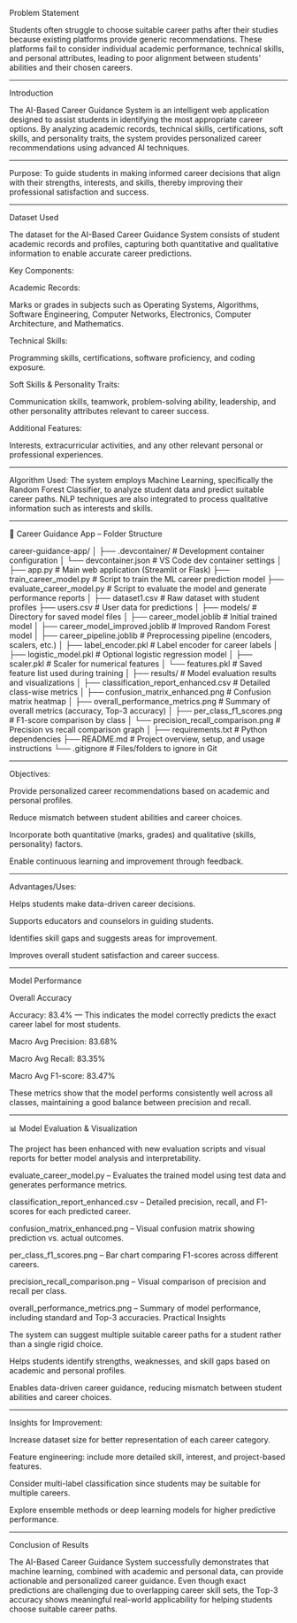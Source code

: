 Problem Statement

Students often struggle to choose suitable career paths after their studies because existing platforms provide generic recommendations. These platforms fail to consider individual academic performance, technical skills, and personal attributes, leading to poor alignment between students’ abilities and their chosen careers.
_____________________________________________________________________________________________________________________________________
Introduction

The AI-Based Career Guidance System is an intelligent web application designed to assist students in identifying the most appropriate career options. By analyzing academic records, technical skills, certifications, soft skills, and personality traits, the system provides personalized career recommendations using advanced AI techniques.
_____________________________________________________________________________________________________________________________________
Purpose: To guide students in making informed career decisions that align with their strengths, interests, and skills, thereby improving their professional satisfaction and success.
_____________________________________________________________________________________________________________________________________
Dataset Used

The dataset for the AI-Based Career Guidance System consists of student academic records and profiles, capturing both quantitative and qualitative information to enable accurate career predictions.

Key Components:

Academic Records:

Marks or grades in subjects such as Operating Systems, Algorithms, Software Engineering, Computer Networks, Electronics, Computer Architecture, and Mathematics.

Technical Skills:

Programming skills, certifications, software proficiency, and coding exposure.

Soft Skills & Personality Traits:

Communication skills, teamwork, problem-solving ability, leadership, and other personality attributes relevant to career success.

Additional Features:

Interests, extracurricular activities, and any other relevant personal or professional experiences.
_____________________________________________________________________________________________________________________________________
Algorithm Used: The system employs Machine Learning, specifically the Random Forest Classifier, to analyze student data and predict suitable career paths. NLP techniques are also integrated to process qualitative information such as interests and skills.
_____________________________________________________________________________________________________________________________________
📂 Career Guidance App – Folder Structure


career-guidance-app/
│
├── .devcontainer/                      # Development container configuration
│   └── devcontainer.json               # VS Code dev container settings
│
├── app.py                              # Main web application (Streamlit or Flask)
├── train_career_model.py               # Script to train the ML career prediction model
├── evaluate_career_model.py            # Script to evaluate the model and generate performance reports
│
├── dataset1.csv                        # Raw dataset with student profiles
├── users.csv                           # User data for predictions
│
├── models/                             # Directory for saved model files
│   ├── career_model.joblib             # Initial trained model
│   ├── career_model_improved.joblib    # Improved Random Forest model
│   ├── career_pipeline.joblib          # Preprocessing pipeline (encoders, scalers, etc.)
│   ├── label_encoder.pkl               # Label encoder for career labels
│   ├── logistic_model.pkl              # Optional logistic regression model
│   ├── scaler.pkl                      # Scaler for numerical features
│   └── features.pkl                    # Saved feature list used during training
│
├── results/                            # Model evaluation results and visualizations
│   ├── classification_report_enhanced.csv   # Detailed class-wise metrics
│   ├── confusion_matrix_enhanced.png        # Confusion matrix heatmap
│   ├── overall_performance_metrics.png      # Summary of overall metrics (accuracy, Top-3 accuracy)
│   ├── per_class_f1_scores.png              # F1-score comparison by class
│   └── precision_recall_comparison.png      # Precision vs recall comparison graph
│
├── requirements.txt                    # Python dependencies
├── README.md                           # Project overview, setup, and usage instructions
└── .gitignore                          # Files/folders to ignore in Git

____________________________________________________________________________________________________________________________________
Objectives:

Provide personalized career recommendations based on academic and personal profiles.

Reduce mismatch between student abilities and career choices.

Incorporate both quantitative (marks, grades) and qualitative (skills, personality) factors.

Enable continuous learning and improvement through feedback.
_____________________________________________________________________________________________________________________________________
Advantages/Uses:

Helps students make data-driven career decisions.

Supports educators and counselors in guiding students.

Identifies skill gaps and suggests areas for improvement.

Improves overall student satisfaction and career success.
_____________________________________________________________________________________________________________________________________
Model Performance 

Overall Accuracy

Accuracy: 83.4% — This indicates the model correctly predicts the exact career label for most students.

Macro Avg Precision: 83.68%

Macro Avg Recall: 83.35%

Macro Avg F1-score: 83.47%

These metrics show that the model performs consistently well across all classes, maintaining a good balance between precision and recall.
______________________________________________________________________________________________________________________________

📊 Model Evaluation & Visualization 

The project has been enhanced with new evaluation scripts and visual reports for better model analysis and interpretability.


evaluate_career_model.py – Evaluates the trained model using test data and generates performance metrics.

classification_report_enhanced.csv – Detailed precision, recall, and F1-scores for each predicted career.

confusion_matrix_enhanced.png – Visual confusion matrix showing prediction vs. actual outcomes.

per_class_f1_scores.png – Bar chart comparing F1-scores across different careers.

precision_recall_comparison.png – Visual comparison of precision and recall per class.

overall_performance_metrics.png – Summary of model performance, including standard and Top-3 accuracies.
Practical Insights

The system can suggest multiple suitable career paths for a student rather than a single rigid choice.

Helps students identify strengths, weaknesses, and skill gaps based on academic and personal profiles.

Enables data-driven career guidance, reducing mismatch between student abilities and career choices.
_______________________________________________________________________________________________________________________________
Insights for Improvement:

Increase dataset size for better representation of each career category.

Feature engineering: include more detailed skill, interest, and project-based features.

Consider multi-label classification since students may be suitable for multiple careers.

Explore ensemble methods or deep learning models for higher predictive performance.
_______________________________________________________________________________________________
Conclusion of Results

The AI-Based Career Guidance System successfully demonstrates that machine learning, combined with academic and personal data, can provide actionable and personalized career guidance. Even though exact predictions are challenging due to overlapping career skill sets, the Top-3 accuracy shows meaningful real-world applicability for helping students choose suitable career paths.




